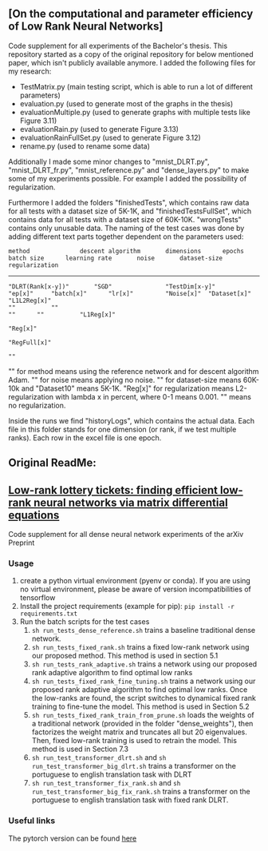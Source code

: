 ## [On the computational and parameter efficiency of Low Rank Neural Networks]

Code supplement for all experiments of the Bachelor's thesis.
This repository started as a copy of the original repository for below mentioned paper, which isn't publicly available anymore. I added the following files for my research:
 - TestMatrix.py (main testing script, which is able to run a lot of different parameters)
 - evaluation.py (used to generate most of the graphs in the thesis)
 - evaluationMultiple.py (used to generate graphs with multiple tests like Figure 3.11)
 - evaluationRain.py (used to generate Figure 3.13)
 - evaluationRainFullSet.py (used to generate Figure 3.12)
 - rename.py (used to rename some data)

Additionally I made some minor changes to "mnist_DLRT.py", "mnist_DLRT_fr.py", "mnist_reference.py" and "dense_layers.py" to make some of my experiments possible. For example I added the possibility of regularization.

Furthermore I added the folders "finishedTests", which contains raw data for all tests with a dataset size of 5K-1K, and "finishedTestsFullSet", which contains data for all tests with a dataset size of 60K-10K. "wrongTests" contains only unusable data.
The naming of the test cases was done by adding different text parts together dependent on the parameters used:

	method		    	descent algorithm		dimensions		epochs		batch size		learning rate		noise		dataset-size		regularization
----------------------------------------------------------------------------------------------------------------------------------------------------------------------------------------------------------------
	"DLRT(Rank[x-y])"   	"SGD"				"TestDim[x-y]"		"ep[x]"		"batch[x]"		"lr[x]"			"Noise[x]"	"Dataset[x]"		"L1L2Reg[x]"
	""			""															""		""			"L1Reg[x]"
																								"Reg[x]"
																								"RegFull[x]"
																								""

"" for method means using the reference network and for descent algorithm Adam. "" for noise means applying no noise. "" for dataset-size means 60K-10k and "Dataset10" means 5K-1K. "Reg[x]" for regularization means L2-regularization
with lambda x in percent, where 0-1 means 0.001. "" means no regularization.

Inside the runs we find "historyLogs", which contains the actual data. Each file in this folder stands for one dimension (or rank, if we test multiple ranks). Each row in the excel file is one epoch.






## Original ReadMe:
## [Low-rank lottery tickets: finding efficient low-rank neural networks via matrix differential equations](https://arxiv.org/abs/2205.13571)

Code supplement for all dense neural network experiments of the arXiv Preprint

### Usage

1. create a python virtual environment (pyenv or conda). If you are using no virtual environment, please be aware of
   version incompatibilities of tensorflow
2. Install the project requirements (example for pip):
   ``pip install -r requirements.txt``
3. Run the batch scripts for the test cases
    1. ``sh run_tests_dense_reference.sh`` trains a baseline traditional dense network.
    2. ``sh run_tests_fixed_rank.sh`` trains a fixed low-rank network using our proposed method. This method is used in
       section 5.1
    3. ``sh run_tests_rank_adaptive.sh`` trains a network using our proposed rank adaptive algorithm to find optimal low
       ranks
    4. ``sh run_tests_fixed_rank_fine_tuning.sh`` trains a network using our proposed rank adaptive algorithm to find
       optimal low ranks. Once the low-ranks are found, the script switches to dynamical fixed rank training to
       fine-tune the model. This method is used in Section 5.2
    4. ``sh run_tests_fixed_rank_train_from_prune.sh`` loads the weights of a traditional network (provided in the
       folder "dense_weights"), then factorizes the weight matrix and truncates all but 20 eigenvalues. Then, fixed
       low-rank training is used to retrain the model. This method is used in Section 7.3
    5. ``sh run_test_transformer_dlrt.sh`` and ``sh run_test_transformer_big_dlrt.sh`` trains a transformer on the
       portuguese to english translation task with DLRT
    6. ``sh run_test_transformer_fix_rank.sh`` and ``sh run_test_transformer_big_fix_rank.sh`` trains a transformer on
       the portuguese to english translation task with fixed rank DLRT.
     
### Useful links

The pytorch version can be found [here](https://github.com/COMPiLELab/DLRT/tree/efficient_gradient)


